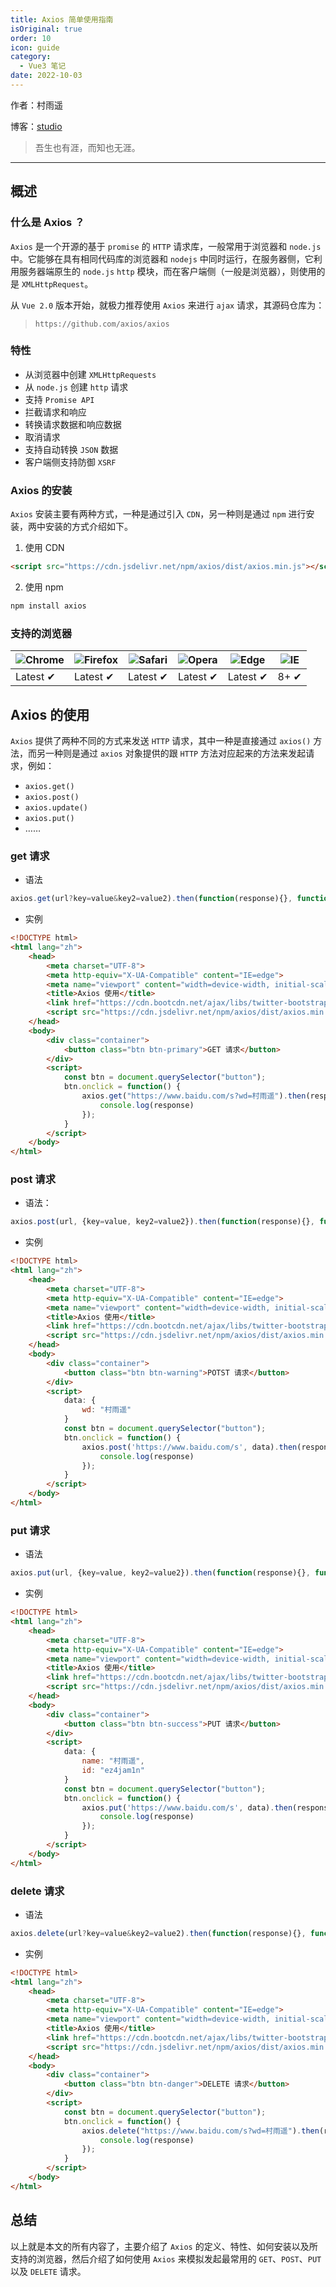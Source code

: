 ```yaml
---
title: Axios 简单使用指南
isOriginal: true
order: 10
icon: guide
category:
  - Vue3 笔记
date: 2022-10-03
---
```


作者：村雨遥

博客：[studio](https://ez4jam1n.github.io/studio)

> 吾生也有涯，而知也无涯。

---

## 概述

### 什么是 Axios ？

`Axios` 是一个开源的基于 `promise` 的 `HTTP` 请求库，一般常用于浏览器和 `node.js` 中。它能够在具有相同代码库的浏览器和 `nodejs` 中同时运行，在服务器侧，它利用服务器端原生的 `node.js` `http` 模块，而在客户端侧（一般是浏览器），则使用的是 `XMLHttpRequest`。

从 `Vue 2.0` 版本开始，就极力推荐使用 `Axios` 来进行 `ajax` 请求，其源码仓库为：

> `https://github.com/axios/axios`

### 特性

- 从浏览器中创建 `XMLHttpRequests`
- 从 `node.js` 创建 `http` 请求
- 支持 `Promise API`
- 拦截请求和响应
- 转换请求数据和响应数据
- 取消请求
- 支持自动转换 `JSON` 数据
- 客户端侧支持防御 `XSRF`

### Axios 的安装

`Axios` 安装主要有两种方式，一种是通过引入 `CDN`，另一种则是通过 `npm` 进行安装，两中安装的方式介绍如下。

1.  使用 CDN

```html
<script src="https://cdn.jsdelivr.net/npm/axios/dist/axios.min.js"></script>
```

2.  使用 npm

```bash
npm install axios
```

### 支持的浏览器

| ![Chrome](https://raw.github.com/alrra/browser-logos/master/src/chrome/chrome_48x48.png) | ![Firefox](https://raw.github.com/alrra/browser-logos/master/src/firefox/firefox_48x48.png) | ![Safari](https://raw.github.com/alrra/browser-logos/master/src/safari/safari_48x48.png) | ![Opera](https://raw.github.com/alrra/browser-logos/master/src/opera/opera_48x48.png) | ![Edge](https://raw.github.com/alrra/browser-logos/master/src/edge/edge_48x48.png) | ![IE](https://raw.github.com/alrra/browser-logos/master/src/archive/internet-explorer_9-11/internet-explorer_9-11_48x48.png) |
| ---------------------------------------------------------------------------------------- | ------------------------------------------------------------------------------------------- | ---------------------------------------------------------------------------------------- | ------------------------------------------------------------------------------------- | ---------------------------------------------------------------------------------- | ---------------------------------------------------------------------------------------------------------------------------- |
| Latest ✔                                                                                 | Latest ✔                                                                                    | Latest ✔                                                                                 | Latest ✔                                                                              | Latest ✔                                                                           | 8+ ✔                                                                                                                         |

## Axios 的使用

`Axios` 提供了两种不同的方式来发送 `HTTP` 请求，其中一种是直接通过 `axios()` 方法，而另一种则是通过 `axios` 对象提供的跟 `HTTP` 方法对应起来的方法来发起请求，例如：

- `axios.get()`
- `axios.post()`
- `axios.update()`
- `axios.put()`
- ……

### get 请求

- 语法

```js
axios.get(url?key=value&key2=value2).then(function(response){}, function(err){});
```

- 实例

```html
<!DOCTYPE html>
<html lang="zh">
	<head>
		<meta charset="UTF-8">
		<meta http-equiv="X-UA-Compatible" content="IE=edge">
		<meta name="viewport" content="width=device-width, initial-scale=1.0">
		<title>Axios 使用</title>
		<link href="https://cdn.bootcdn.net/ajax/libs/twitter-bootstrap/4.6.1/css/bootstrap.css" rel="stylesheet">
		<script src="https://cdn.jsdelivr.net/npm/axios/dist/axios.min.js"></script>
	</head>
	<body>
		<div class="container">
			<button class="btn btn-primary">GET 请求</button>
		</div>
		<script>
			const btn = document.querySelector("button");
			btn.onclick = function() {
				axios.get("https://www.baidu.com/s?wd=村雨遥").then(response => {
					console.log(response)
				});
			}
		</script>
	</body>
</html>
```

### post 请求

- 语法：

```js
axios.post(url, {key=value, key2=value2}).then(function(response){}, function(err){});
```

- 实例

```html
<!DOCTYPE html>
<html lang="zh">
	<head>
		<meta charset="UTF-8">
		<meta http-equiv="X-UA-Compatible" content="IE=edge">
		<meta name="viewport" content="width=device-width, initial-scale=1.0">
		<title>Axios 使用</title>
		<link href="https://cdn.bootcdn.net/ajax/libs/twitter-bootstrap/4.6.1/css/bootstrap.css" rel="stylesheet">
		<script src="https://cdn.jsdelivr.net/npm/axios/dist/axios.min.js"></script>
	</head>
	<body>
		<div class="container">
			<button class="btn btn-warning">POTST 请求</button>
		</div>
		<script>
            data: {
                wd: "村雨遥"
            }
			const btn = document.querySelector("button");
			btn.onclick = function() {
				axios.post('https://www.baidu.com/s', data).then(response => {
					console.log(response)
				});
			}
		</script>
	</body>
</html>
```

### put 请求

- 语法

```js
axios.put(url, {key=value, key2=value2}).then(function(response){}, function(err){});
```

- 实例

```html
<!DOCTYPE html>
<html lang="zh">
	<head>
		<meta charset="UTF-8">
		<meta http-equiv="X-UA-Compatible" content="IE=edge">
		<meta name="viewport" content="width=device-width, initial-scale=1.0">
		<title>Axios 使用</title>
		<link href="https://cdn.bootcdn.net/ajax/libs/twitter-bootstrap/4.6.1/css/bootstrap.css" rel="stylesheet">
		<script src="https://cdn.jsdelivr.net/npm/axios/dist/axios.min.js"></script>
	</head>
	<body>
		<div class="container">
			<button class="btn btn-success">PUT 请求</button>
		</div>
		<script>
			data: {
				name: "村雨遥",
				id: "ez4jam1n"
			}
			const btn = document.querySelector("button");
			btn.onclick = function() {
				axios.put('https://www.baidu.com/s', data).then(response => {
					console.log(response)
				});
			}
		</script>
	</body>
</html>
```

### delete 请求

- 语法

```js
axios.delete(url?key=value&key2=value2).then(function(response){}, function(err){});
```

- 实例

```html
<!DOCTYPE html>
<html lang="zh">
	<head>
		<meta charset="UTF-8">
		<meta http-equiv="X-UA-Compatible" content="IE=edge">
		<meta name="viewport" content="width=device-width, initial-scale=1.0">
		<title>Axios 使用</title>
		<link href="https://cdn.bootcdn.net/ajax/libs/twitter-bootstrap/4.6.1/css/bootstrap.css" rel="stylesheet">
		<script src="https://cdn.jsdelivr.net/npm/axios/dist/axios.min.js"></script>
	</head>
	<body>
		<div class="container">
			<button class="btn btn-danger">DELETE 请求</button>
		</div>
		<script>
			const btn = document.querySelector("button");
			btn.onclick = function() {
				axios.delete("https://www.baidu.com/s?wd=村雨遥").then(response => {
					console.log(response)
				});
			}
		</script>
	</body>
</html>
```

## 总结

以上就是本文的所有内容了，主要介绍了 `Axios` 的定义、特性、如何安装以及所支持的浏览器，然后介绍了如何使用 `Axios` 来模拟发起最常用的 `GET`、`POST`、`PUT` 以及 `DELETE` 请求。
